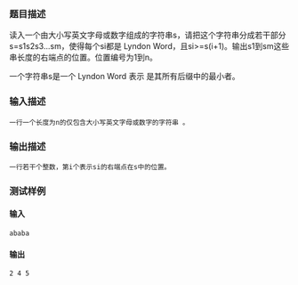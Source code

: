 ### 题目描述

读入一个由大小写英文字母或数字组成的字符串s，请把这个字符串分成若干部分s=s1s2s3...sm，使得每个si都是 Lyndon Word，且si>=s(i+1)。输出s1到sm这些串长度的右端点的位置。位置编号为1到n。

一个字符串s是一个 Lyndon Word 表示  是其所有后缀中的最小者。

### 输入描述

```
一行一个长度为n的仅包含大小写英文字母或数字的字符串 。
```
### 输出描述

```
一行若干个整数，第i个表示si的右端点在s中的位置。
```

### 测试样例
#### 输入
```
ababa

```
#### 输出
```
2 4 5
```
